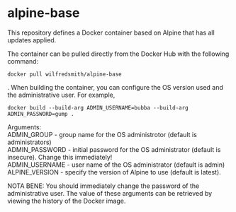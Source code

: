 # alpine-base

This repository defines a Docker container based on Alpine that has all updates applied.

The container can be pulled directly from the Docker Hub with the following command:

`docker pull wilfredsmith/alpine-base`

. When building the container, you can configure the OS version used and the administrative user. For example,

`docker build --build-arg ADMIN_USERNAME=bubba --build-arg ADMIN_PASSWORD=gump .`

Arguments:																																							 
   ADMIN_GROUP - group name for the OS administrotor (default is administrators)												      		  
	ADMIN_PASSWORD - initial password for the OS administrator (default is insecure). Change this immediately!   					  
	ADMIN_USERNAME - user name of the OS administrator (default is admin)																		     
   ALPINE_VERSION - specify the version of Alpine to use (default is latest).  

NOTA BENE: You should immediately change the password of the administrative user. The value of these arguments can be retrieved by viewing the history of the Docker image.
